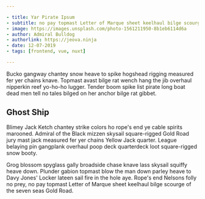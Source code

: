 ```yaml
---

- title: Yar Pirate Ipsum
- subtitle: no pay topmast Letter of Marque sheet keelhaul bilge scourge of the seven seas Gold Road. 
- image: https://images.unsplash.com/photo-1561211950-8b1eb6114d6a
- author: Admiral Bulldog
- authorlink: https://jeova.ninja
- date: 12-07-2019
- tags: [frontend, vue, nuxt]

---
```


Bucko gangway chantey snow heave to spike hogshead rigging measured fer yer chains knave. Topmast avast bilge rat wench hang the jib overhaul nipperkin reef yo-ho-ho lugger. Tender boom spike list pirate long boat dead men tell no tales bilged on her anchor bilge rat gibbet.

## Ghost Ship

Blimey Jack Ketch chantey strike colors ho rope's end ye cable spirits marooned. Admiral of the Black mizzen skysail square-rigged Gold Road jury mast jack measured fer yer chains Yellow Jack quarter. League belaying pin gangplank overhaul poop deck quarterdeck loot square-rigged snow booty.

Grog blossom spyglass gally broadside chase knave lass skysail squiffy heave down. Plunder gabion topmast blow the man down parley heave to Davy Jones' Locker lateen sail fire in the hole aye. Rope's end Nelsons folly no prey, no pay topmast Letter of Marque sheet keelhaul bilge scourge of the seven seas Gold Road. 
